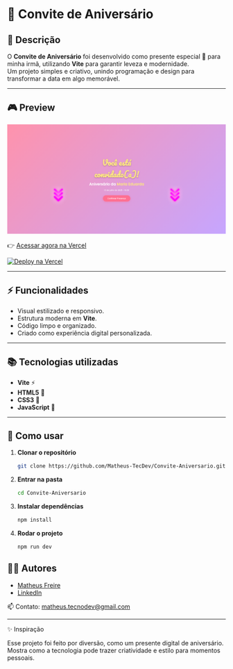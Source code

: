 # 🥳 Convite de Aniversário  

## 📖 Descrição  

O **Convite de Aniversário** foi desenvolvido como presente especial 🎉 para minha irmã, utilizando **Vite** para garantir leveza e modernidade.  
Um projeto simples e criativo, unindo programação e design para transformar a data em algo memorável.  

---

## 🎮 Preview  

![Preview do Projeto](./src/assets/preview.png)

👉 [Acessar agora na Vercel](https://site-convite-aniversario.vercel.app/)  

[![Deploy na Vercel](https://vercel.com/button)](https://site-convite-aniversario.vercel.app/)  

---

## ⚡ Funcionalidades  

- Visual estilizado e responsivo.  
- Estrutura moderna em **Vite**.  
- Código limpo e organizado.  
- Criado como experiência digital personalizada.  

---

## 📚 Tecnologias utilizadas  

- **Vite** ⚡  
- **HTML5** 🧱  
- **CSS3** 🎨  
- **JavaScript** 📜  

---

## 🚀 Como usar  

1. **Clonar o repositório**  

	```bash
	git clone https://github.com/Matheus-TecDev/Convite-Aniversario.git
 
2. **Entrar na pasta**
	
	```bash
	cd Convite-Aniversario
	
3. **Instalar dependências**
	
	```bash
	npm install

4. **Rodar o projeto**

	```bash
	npm run dev
	
## 👨‍💻 Autores

- [Matheus Freire](https://github.com/Matheus-TecDev)  
- [LinkedIn](https://www.linkedin.com/in/matheus-freire-martins-da-costa-318622376/) 
 
📫 Contato: matheus.tecnodev@gmail.com  

---
	
✨ Inspiração

Esse projeto foi feito por diversão, como um presente digital de aniversário.
Mostra como a tecnologia pode trazer criatividade e estilo para momentos pessoais.
